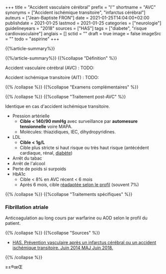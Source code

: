 +++
title = "Accident vasculaire cérébral"
prefix = "l'"
shortname = "AVC"
synonyms = ["Accident ischémique transitoire", "infarctus cérébral"]
auteurs = ["Jean-Baptiste FRON"]
date = 2021-01-25T14:04:00+02:00
publishdate = 2021-01-25
lastmod = 2021-01-25
categories = ["neurologie"]
guidelineyears = "2018"
sources = ["HAS"]
tags = ["diabete", "risque cardiovasculaire"]
anglais = []
sctid = ""
draft = true
image = false
imageSrc = ""
todo = "aspirine"
+++

{{%article-summary%}}



{{%/article-summary%}}
{{%collapse "Définition" %}}

Accident vasculaire cérébral (AVC)
: TODO:

Accident ischémique transitoire (AIT)
: TODO:

{{% /collapse %}}
{{%collapse "Examens complémentaires" %}}


{{% /collapse %}}
{{%collapse "Traitement post-AVC" %}}

Identique en cas d'accident ischémique transitoire.

- Pression artérielle  
  - **Cible < 140/90 mmHg** avec surveillance par **automesure tensionnelle** voire MAPA.
  - Molécules: thiazidiques, IEC, dihydropyridines.
- LDL
  - **Cible < 1g/L**
  - Cible plus stricte si haut risque ou très haut risque (antécédent cardiaque, rénal, [diabète](< relref "diabete-type-2.md" >))
- Arrêt du tabac
- Arrêt de l'alcool
- Perte de poids si surpoids
- HbA1c
  - Cible < 8% en AVC récent < 6 mois
  - Après 6 mois, cible [réadaptée selon le profil](< relref "diabete-type-2.md" >) (souvent 7%)

{{% /collapse %}}
{{%collapse "Traitements spécifiques" %}}

### Fibrillation atriale

Anticoagulation au long cours par warfarine ou AOD selon le profil du patient.

{{% /collapse %}}
{{%collapse "Sources" %}}

- [HAS. Prévention vasculaire après un infarctus cérébral ou un accident ischémique transitoire. Juin 2014 MAJ Juin 2018.](https://www.has-sante.fr/upload/docs/application/pdf/2014-09/avc_synthese_des_recommandations.pdf)

{{% /collapse %}}

≥±®œŒ
